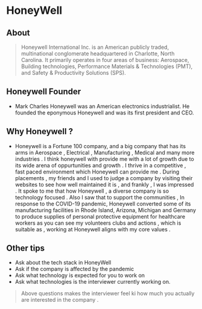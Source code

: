 # HoneyWell

## About 
> Honeywell International Inc. is an American publicly traded, multinational conglomerate headquartered in Charlotte, North Carolina. It primarily operates in four areas of business: Aerospace, Building technologies, Performance Materials & Technologies (PMT), and Safety & Productivity Solutions (SPS).


## Honeywell Founder

- Mark Charles Honeywell was an American electronics industrialist. He founded the eponymous Honeywell and was its first president and CEO. 

## Why Honeywell ? 
- Honeywell is a Fortune 100 company, and a big company that has its arms in Aerospace , Electrical , Manufacturing , Medical and many more industries . I think honeywell with provide me with a lot of growth due to its wide arena of oppurtunities and growth . I thrive in a competitive , fast paced environment which Honeywell can provide me . During placements , my friends and I used to judge a company by visiting their websites to see how well maintained it is , and frankly , I was impressed . It spoke to me that how Honeywell , a diverse  company is so technology focused .  Also I saw that  to support the communities , In response to the COVID-19 pandemic, Honeywell converted some of its manufacturing facilities in Rhode Island, Arizona, Michigan and Germany to produce supplies of personal protective equipment for healthcare workers as you can see my volunteers clubs and actions , which is suitable as , working at Honeywell aligns with my core values . 

## Other tips 
 - Ask about the tech stack in HoneyWell
 - Ask if the company is affected by the pandemic
 - Ask what technology is expected for you to work on
 - Ask what technologies is the interviewer currently working on.

 > Above questions makes the interviewer feel ki how much you actually are interested in the company . 



 
